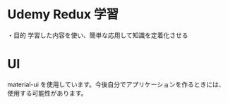 # Udemy Redux 学習

・目的
学習した内容を使い、簡単な応用して知識を定着化させる

# UI

material-ui を使用しています。今後自分でアプリケーションを作るときには、
使用する可能性があります。
